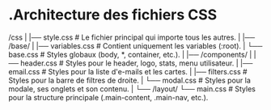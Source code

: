 
# .Architecture des fichiers CSS

/css
|
|── style.css        # Le fichier principal qui importe tous les autres.
|
|── /base/
|   |── variables.css  # Contient uniquement les variables (:root).
|   └── base.css       # Styles globaux (body, *, container, etc.).
|
|── /components/
|   |── header.css     # Styles pour le header, logo, stats, menu utilisateur.
|   |── email.css      # Styles pour la liste d'e-mails et les cartes.
|   |── filters.css    # Styles pour la barre de filtres de droite.
|   └── modal.css      # Styles pour la modale, ses onglets et son contenu.
|
└── /layout/
    └── main.css       # Styles pour la structure principale (.main-content, .main-nav, etc.).

